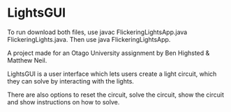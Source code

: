 # LightsGUI

To run download both files, use javac FlickeringLightsApp.java FlickeringLights.java. Then use java FlickeringLightsApp.

A project made for an Otago University assignment by Ben Highsted & Matthew Neil.

LightsGUI is a user interface which lets users create a light circuit, which they can solve by interacting with the lights.

There are also options to reset the circuit, solve the circuit, show the circuit and show instructions on how to solve.

